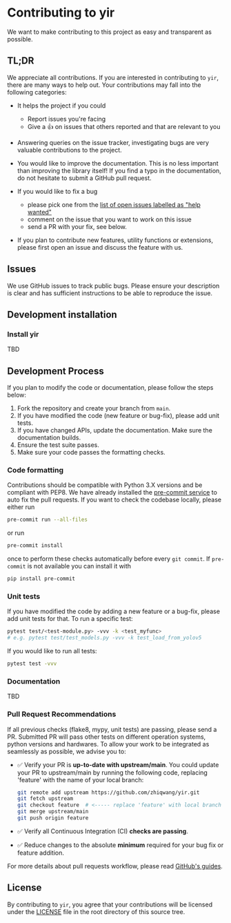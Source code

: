 # Contributing to yir

We want to make contributing to this project as easy and transparent as possible.

## TL;DR

We appreciate all contributions. If you are interested in contributing to `yir`, there are many ways to help out. Your contributions may fall into the following categories:

- It helps the project if you could

  - Report issues you're facing
  - Give a :+1: on issues that others reported and that are relevant to you

- Answering queries on the issue tracker, investigating bugs are very valuable contributions to the project.

- You would like to improve the documentation. This is no less important than improving the library itself! If you find a typo in the documentation, do not hesitate to submit a GitHub pull request.

- If you would like to fix a bug

  - please pick one from the [list of open issues labelled as "help wanted"](https://github.com/zhiqwang/yir/issues?q=is%3Aopen+is%3Aissue+label%3A%22help+wanted%22)
  - comment on the issue that you want to work on this issue
  - send a PR with your fix, see below.

- If you plan to contribute new features, utility functions or extensions, please first open an issue and discuss the feature with us.

## Issues

We use GitHub issues to track public bugs. Please ensure your description is clear and has sufficient instructions to be able to reproduce the issue.

## Development installation

### Install yir

TBD

## Development Process

If you plan to modify the code or documentation, please follow the steps below:

1. Fork the repository and create your branch from `main`.
1. If you have modified the code (new feature or bug-fix), please add unit tests.
1. If you have changed APIs, update the documentation. Make sure the documentation builds.
1. Ensure the test suite passes.
1. Make sure your code passes the formatting checks.

### Code formatting

Contributions should be compatible with Python 3.X versions and be compliant with PEP8. We have already installed the [pre-commit service](https://github.com/apps/pre-commit-ci) to auto fix the pull requests. If you want to check the codebase locally, please either run

```bash
pre-commit run --all-files
```

or run

```bash
pre-commit install
```

once to perform these checks automatically before every `git commit`. If `pre-commit` is not available you can install it with

```bash
pip install pre-commit
```

### Unit tests

If you have modified the code by adding a new feature or a bug-fix, please add unit tests for that. To run a specific test:

```bash
pytest test/<test-module.py> -vvv -k <test_myfunc>
# e.g. pytest test/test_models.py -vvv -k test_load_from_yolov5
```

If you would like to run all tests:

```bash
pytest test -vvv
```

### Documentation

TBD

### Pull Request Recommendations

If all previous checks (flake8, mypy, unit tests) are passing, please send a PR. Submitted PR will pass other tests on different operation systems, python versions and hardwares. To allow your work to be integrated as seamlessly as possible, we advise you to:

- :white_check_mark: Verify your PR is **up-to-date with upstream/main**. You could update your PR to upstream/main by running the following code, replacing 'feature' with the name of your local branch:

  ```bash
  git remote add upstream https://github.com/zhiqwang/yir.git
  git fetch upstream
  git checkout feature  # <----- replace 'feature' with local branch name
  git merge upstream/main
  git push origin feature
  ```

- :white_check_mark: Verify all Continuous Integration (CI) **checks are passing**.

- :white_check_mark: Reduce changes to the absolute **minimum** required for your bug fix or feature addition.

For more details about pull requests workflow, please read [GitHub's guides](https://docs.github.com/en/github/collaborating-with-issues-and-pull-requests/creating-a-pull-request).

## License

By contributing to `yir`, you agree that your contributions will be licensed under the [LICENSE](LICENSE) file in the root directory of this source tree.
